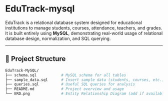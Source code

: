 # EduTrack-mysql
EduTrack is a relational database system designed for educational institutions to manage students, courses, attendance, teachers, and grades. It is built entirely using **MySQL**, demonstrating real-world usage of relational database design, normalization, and SQL querying.

---

## 📂 Project Structure

```bash
EduTrack-MySQL/
├── schema.sql           # MySQL schema for all tables
├── sample_data.sql      # Insert sample data (students, courses, etc.)
├── queries.sql          # Useful SQL queries for analysis
├── README.md            # Project overview and usage
└── ERD.png              # Entity Relationship Diagram (add if available)